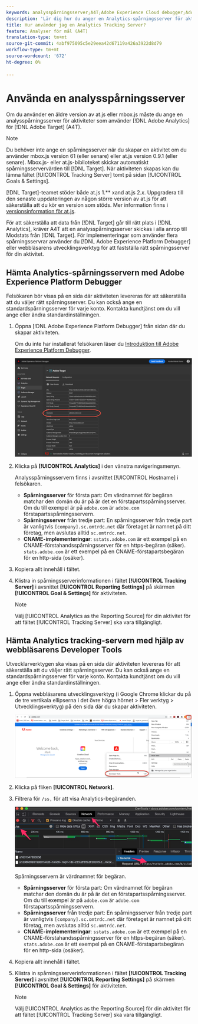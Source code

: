 ```yaml
---
keywords: analysspårningsserver;A4T;Adobe Experience Cloud debugger;Adobe Experience Platform debugger;Reporting source;developtools
description: 'Lär dig hur du anger en Analytics-spårningsserver för aktiviteter som använder Analytics för Target (A4T) om du använder en äldre version av at.js eller mbox.js. '
title: Hur använder jag en Analytics Tracking Server?
feature: Analyser för mål (A4T)
translation-type: tm+mt
source-git-commit: 4abf975095c5e29eea42d67119a426a3922d8d79
workflow-type: tm+mt
source-wordcount: '672'
ht-degree: 0%

---
```



# Använda en analysspårningsserver

Om du använder en äldre version av at.js eller mbox.js måste du ange en analysspårningsserver för aktiviteter som använder [!DNL Adobe Analytics] för [!DNL Adobe Target] (A4T).

>[!NOTE]
>
>Du behöver inte ange en spårningsserver när du skapar en aktivitet om du använder mbox.js version 61 (eller senare) eller at.js version 0.9.1 (eller senare). Mbox.js- eller at.js-biblioteket skickar automatiskt spårningsservervärden till [!DNL Target]. När aktiviteten skapas kan du lämna fältet [!UICONTROL Tracking Server] tomt på sidan [!UICONTROL Goals & Settings].
>
>[!DNL Target]-teamet stöder både at.js 1.** xand at.js 2.*x*. Uppgradera till den senaste uppdateringen av någon större version av at.js för att säkerställa att du kör en version som stöds. Mer information finns i [versionsinformation för at.js](/help/c-implementing-target/c-implementing-target-for-client-side-web/target-atjs-versions.md).

För att säkerställa att data från [!DNL Target] går till rätt plats i [!DNL Analytics], kräver A4T att en analysspårningsserver skickas i alla anrop till Modstats från [!DNL Target]. För implementeringar som använder flera spårningsservrar använder du [!DNL Adobe Experience Platform Debugger] eller webbläsarens utvecklingsverktyg för att fastställa rätt spårningsserver för din aktivitet.

## Hämta Analytics-spårningsservern med Adobe Experience Platform Debugger

Felsökaren bör visas på en sida där aktiviteten levereras för att säkerställa att du väljer rätt spårningsserver. Du kan också ange en standardspårningsserver för varje konto. Kontakta kundtjänst om du vill ange eller ändra standardinställningen.

1. Öppna [!DNL Adobe Experience Platform Debugger] från sidan där du skapar aktiviteten.

   Om du inte har installerat felsökaren läser du [Introduktion till Adobe Experience Platform Debugger](https://experienceleague.adobe.com/docs/platform-learn/tutorials/data-ingestion/web-sdk/introduction-to-the-experience-platform-debugger.html).

   ![](assets/Screen_DebuggerTrackServ.png)

1. Klicka på **[!UICONTROL Analytics]** i den vänstra navigeringsmenyn.

   Analysspårningsservern finns i avsnittet [!UICONTROL Hostname] i felsökaren.

   * **Spårningsserver** för första part: Om värdnamnet för begäran matchar den domän du är på är det en förstapartsspårningsserver. Om du till exempel är på `adobe.com` är `adobe.com` förstapartsspårningsservern.
   * **Spårningsserver** från tredje part: En spårningsserver från tredje part är vanligtvis  `[company].sc.omtrdc.net` där företaget är namnet på ditt företag, men avslutas alltid  `sc.omtrdc.net`.
   * **CNAME-implementeringar**:  `sstats.adobe.com` är ett exempel på en CNAME-förstahandsspårningsserver för en https-begäran (säker). `stats.adobe.com` är ett exempel på en CNAME-förstapartsbegäran för en http-sida (osäker).

1. Kopiera allt innehåll i fältet.

1. Klistra in spårningsserverinformationen i fältet **[!UICONTROL Tracking Server]** i avsnittet **[!UICONTROL Reporting Settings]** på skärmen **[!UICONTROL Goal & Settings]** för aktiviteten.

   >[!NOTE]
   >
   >Välj [!UICONTROL Analytics as the Reporting Source] för din aktivitet för att fältet [!UICONTROL Tracking Server] ska vara tillgängligt.

## Hämta Analytics tracking-servern med hjälp av webbläsarens Developer Tools

Utvecklarverktygen ska visas på en sida där aktiviteten levereras för att säkerställa att du väljer rätt spårningsserver. Du kan också ange en standardspårningsserver för varje konto. Kontakta kundtjänst om du vill ange eller ändra standardinställningen.

1. Öppna webbläsarens utvecklingsverktyg (i Google Chrome klickar du på de tre vertikala ellipserna i det övre högra hörnet > Fler verktyg > Utvecklingsverktyg) på den sida där du skapar aktiviteten.

   ![Kromutvecklarverktyg](/help/c-integrating-target-with-mac/a4t/assets/chrome-dev-tools.png)

1. Klicka på fliken **[!UICONTROL Network]**.

1. Filtrera för `/ss,` för att visa Analytics-begäranden.

   ![Verktyg för Chrome-utvecklare med /ss-sökning](/help/c-integrating-target-with-mac/a4t/assets/chrome-search.png)

   Spårningsservern är värdnamnet för begäran.

   * **Spårningsserver** för första part: Om värdnamnet för begäran matchar den domän du är på är det en förstapartsspårningsserver. Om du till exempel är på `adobe.com` är `adobe.com` förstapartsspårningsservern.
   * **Spårningsserver** från tredje part: En spårningsserver från tredje part är vanligtvis  `[company].sc.omtrdc.net` där företaget är namnet på ditt företag, men avslutas alltid  `sc.omtrdc.net`.
   * **CNAME-implementeringar**:  `sstats.adobe.com` är ett exempel på en CNAME-förstahandsspårningsserver för en https-begäran (säker). `stats.adobe.com` är ett exempel på en CNAME-förstapartsbegäran för en http-sida (osäker).

1. Kopiera allt innehåll i fältet.

1. Klistra in spårningsserverinformationen i fältet **[!UICONTROL Tracking Server]** i avsnittet **[!UICONTROL Reporting Settings]** på skärmen **[!UICONTROL Goal & Settings]** för aktiviteten.

   >[!NOTE]
   >
   >Välj [!UICONTROL Analytics as the Reporting Source] för din aktivitet för att fältet [!UICONTROL Tracking Server] ska vara tillgängligt.

